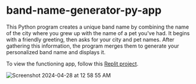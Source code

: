 # band-name-generator-py-app
This Python program creates a unique band name by combining the name of the city where you grew up with the name of a pet you've had. It begins with a friendly greeting, then asks for your city and pet names. After gathering this information, the program merges them to generate your personalized band name and displays it.

To view the functioning app, follow this [Replit project](https://replit.com/@shackerica/band-name-generator-py-app#main.py).

![Screenshot 2024-04-28 at 12 58 55 AM](https://github.com/shackerica/band-name-generator-py-app/assets/19885127/b7c5f4c5-7f2f-4f23-a31a-5fb7a5b14a6a)

